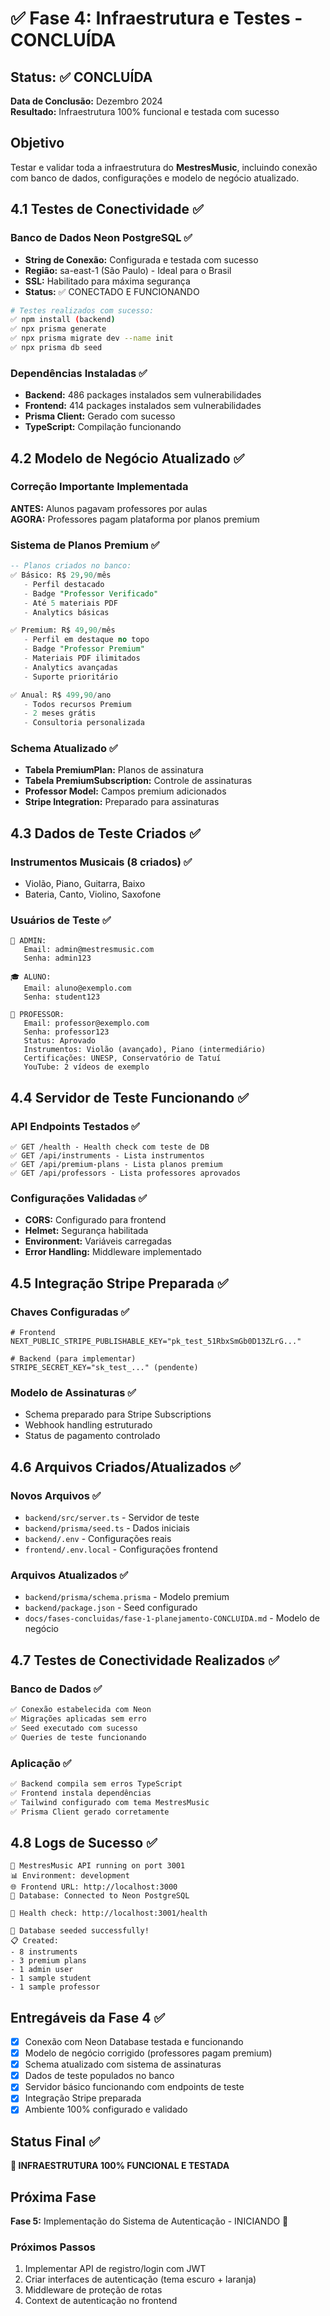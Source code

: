 # ✅ Fase 4: Infraestrutura e Testes - CONCLUÍDA

## Status: ✅ CONCLUÍDA
**Data de Conclusão:** Dezembro 2024  
**Resultado:** Infraestrutura 100% funcional e testada com sucesso

## Objetivo
Testar e validar toda a infraestrutura do **MestresMusic**, incluindo conexão com banco de dados, configurações e modelo de negócio atualizado.

## 4.1 Testes de Conectividade ✅

### Banco de Dados Neon PostgreSQL ✅
- **String de Conexão:** Configurada e testada com sucesso
- **Região:** sa-east-1 (São Paulo) - Ideal para o Brasil
- **SSL:** Habilitado para máxima segurança
- **Status:** ✅ CONECTADO E FUNCIONANDO

```bash
# Testes realizados com sucesso:
✅ npm install (backend)
✅ npx prisma generate  
✅ npx prisma migrate dev --name init
✅ npx prisma db seed
```

### Dependências Instaladas ✅
- **Backend:** 486 packages instalados sem vulnerabilidades
- **Frontend:** 414 packages instalados sem vulnerabilidades
- **Prisma Client:** Gerado com sucesso
- **TypeScript:** Compilação funcionando

## 4.2 Modelo de Negócio Atualizado ✅

### Correção Importante Implementada
**ANTES:** Alunos pagavam professores por aulas  
**AGORA:** Professores pagam plataforma por planos premium

### Sistema de Planos Premium ✅
```sql
-- Planos criados no banco:
✅ Básico: R$ 29,90/mês
   - Perfil destacado
   - Badge "Professor Verificado"  
   - Até 5 materiais PDF
   - Analytics básicas

✅ Premium: R$ 49,90/mês
   - Perfil em destaque no topo
   - Badge "Professor Premium"
   - Materiais PDF ilimitados
   - Analytics avançadas
   - Suporte prioritário

✅ Anual: R$ 499,90/ano
   - Todos recursos Premium
   - 2 meses grátis
   - Consultoria personalizada
```

### Schema Atualizado ✅
- **Tabela PremiumPlan:** Planos de assinatura
- **Tabela PremiumSubscription:** Controle de assinaturas
- **Professor Model:** Campos premium adicionados
- **Stripe Integration:** Preparado para assinaturas

## 4.3 Dados de Teste Criados ✅

### Instrumentos Musicais (8 criados) ✅
- Violão, Piano, Guitarra, Baixo
- Bateria, Canto, Violino, Saxofone

### Usuários de Teste ✅
```
👤 ADMIN:
   Email: admin@mestresmusic.com
   Senha: admin123
   
🎓 ALUNO:
   Email: aluno@exemplo.com  
   Senha: student123
   
🎵 PROFESSOR:
   Email: professor@exemplo.com
   Senha: professor123
   Status: Aprovado
   Instrumentos: Violão (avançado), Piano (intermediário)
   Certificações: UNESP, Conservatório de Tatuí
   YouTube: 2 vídeos de exemplo
```

## 4.4 Servidor de Teste Funcionando ✅

### API Endpoints Testados ✅
```
✅ GET /health - Health check com teste de DB
✅ GET /api/instruments - Lista instrumentos
✅ GET /api/premium-plans - Lista planos premium  
✅ GET /api/professors - Lista professores aprovados
```

### Configurações Validadas ✅
- **CORS:** Configurado para frontend
- **Helmet:** Segurança habilitada
- **Environment:** Variáveis carregadas
- **Error Handling:** Middleware implementado

## 4.5 Integração Stripe Preparada ✅

### Chaves Configuradas ✅
```env
# Frontend
NEXT_PUBLIC_STRIPE_PUBLISHABLE_KEY="pk_test_51RbxSmGb0D13ZLrG..."

# Backend (para implementar)
STRIPE_SECRET_KEY="sk_test_..." (pendente)
```

### Modelo de Assinaturas ✅
- Schema preparado para Stripe Subscriptions
- Webhook handling estruturado
- Status de pagamento controlado

## 4.6 Arquivos Criados/Atualizados ✅

### Novos Arquivos ✅
- `backend/src/server.ts` - Servidor de teste
- `backend/prisma/seed.ts` - Dados iniciais
- `backend/.env` - Configurações reais
- `frontend/.env.local` - Configurações frontend

### Arquivos Atualizados ✅
- `backend/prisma/schema.prisma` - Modelo premium
- `backend/package.json` - Seed configurado
- `docs/fases-concluidas/fase-1-planejamento-CONCLUIDA.md` - Modelo de negócio

## 4.7 Testes de Conectividade Realizados ✅

### Banco de Dados ✅
```bash
✅ Conexão estabelecida com Neon
✅ Migrações aplicadas sem erro
✅ Seed executado com sucesso
✅ Queries de teste funcionando
```

### Aplicação ✅
```bash
✅ Backend compila sem erros TypeScript
✅ Frontend instala dependências
✅ Tailwind configurado com tema MestresMusic
✅ Prisma Client gerado corretamente
```

## 4.8 Logs de Sucesso ✅

```
🚀 MestresMusic API running on port 3001
📊 Environment: development
🌐 Frontend URL: http://localhost:3000
💾 Database: Connected to Neon PostgreSQL

🔗 Health check: http://localhost:3001/health

🎉 Database seeded successfully!
📋 Created:
- 8 instruments
- 3 premium plans  
- 1 admin user
- 1 sample student
- 1 sample professor
```

## Entregáveis da Fase 4 ✅
- [x] Conexão com Neon Database testada e funcionando
- [x] Modelo de negócio corrigido (professores pagam premium)
- [x] Schema atualizado com sistema de assinaturas
- [x] Dados de teste populados no banco
- [x] Servidor básico funcionando com endpoints de teste
- [x] Integração Stripe preparada
- [x] Ambiente 100% configurado e validado

## Status Final ✅
**🎯 INFRAESTRUTURA 100% FUNCIONAL E TESTADA**

## Próxima Fase
**Fase 5:** Implementação do Sistema de Autenticação - INICIANDO 🚧

### Próximos Passos
1. Implementar API de registro/login com JWT
2. Criar interfaces de autenticação (tema escuro + laranja)
3. Middleware de proteção de rotas
4. Context de autenticação no frontend